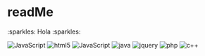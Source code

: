 # readMe

<p>:sparkles: Hola :sparkles:</p>

<p>
    <img alt="JavaScript" src="https://img.shields.io/badge/JavaScript-F7DF1E?logo=javascript&logoColor=black">
    <img alt="html5" src="https://img.shields.io/badge/-HTML5-E34F26?style=flat-square&logo=html5&logoColor=white">
    <img alt="JavaScript" src="https://img.shields.io/badge/JavaScript-yellow&logo=javascript&logoColor=black">
    <img alt="java" src="https://img.shields.io/badge/Java-red">
    <img alt="jquery" src="https://img.shields.io/badge/jQuery-fuchsia">
    <img alt="php" src="https://img.shields.io/badge/PHP-777BB4?style=for-the-badge&logo=php&logoColor=white">
    <img alt="c++" src="https://img.shields.io/badge/C%2B%2B-00599C?style=for-the-badge&logo=c%2B%2B&logoColor=white">
</p>
